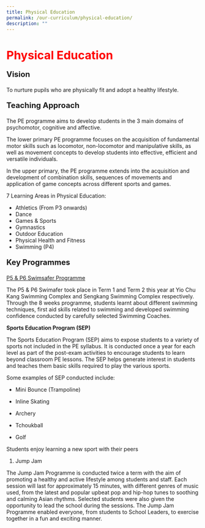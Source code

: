 ```yaml
---
title: Physical Education
permalink: /our-curriculum/physical-education/
description: ""
---
```

<h1 style="color:red;font-size:30px">Physical Education</h1>

<p style="font-size:20px"><strong>Vision</strong></p>To nurture pupils who are physically fit and adopt a healthy lifestyle.

<p style="font-size:20px"><strong>Teaching Approach</strong></p>
The PE programme aims to develop students in the 3 main domains of psychomotor, cognitive and affective.

The lower primary PE programme focuses on the acquisition of fundamental motor skills such as locomotor, non-locomotor and manipulative skills, as well as movement concepts to develop students into effective, efficient and versatile individuals.&nbsp;

In the upper primary, the PE programme extends into the acquisition and development of combination skills, sequences of movements and application of game concepts across different sports and games.

7 Learning Areas in Physical Education:
*   Athletics (From P3 onwards)
*   Dance    
*   Games &amp; Sports    
*   Gymnastics    
*   Outdoor Education    
*   Physical Health and Fitness   
*   Swimming (P4)

<p style="font-size:20px"><strong>Key Programmes</strong></p>

<u>P5 &amp; P6 Swimsafer Programme</u>

The P5 &amp; P6 Swimafer took place in Term 1 and Term 2 this year at Yio Chu Kang Swimming Complex and Sengkang Swimming Complex respectively. Through the 8 weeks programme, students learnt about different swimming techniques, first aid skills related to swimming and developed swimming confidence conducted by carefully selected Swimming Coaches.

**Sports Education Program (SEP)**

The Sports Education Program (SEP) aims to expose students to a variety of sports not included in the PE syllabus. It is conducted once a year for each level as part of the post-exam activities to encourage students to learn beyond classroom PE lessons. The SEP helps generate interest in students and teaches them basic skills required to play the various sports.

Some examples of SEP conducted include:
*   Mini Bounce (Trampoline)
    
*   Inline Skating
    
*   Archery
    
*   Tchoukball
    
*   Golf

Students enjoy learning a new sport with their peers

1.  Jump Jam
    

The Jump Jam Programme is conducted twice a term with the aim of promoting a healthy and active lifestyle among students and staff. Each session will last for approximately 15 minutes, with different genres of music used, from the latest and popular upbeat pop and hip-hop tunes to soothing and calming Asian rhythms. Selected students were also given the opportunity to lead the school during the sessions. The Jump Jam Programme enabled everyone, from students to School Leaders, to exercise together in a fun and exciting manner.